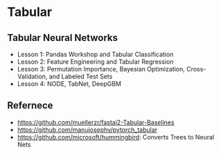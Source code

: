 # Tabular

## Tabular Neural Networks
- Lesson 1: Pandas Workshop and Tabular Classification
- Lesson 2: Feature Engineering and Tabular Regression
- Lesson 3: Permutation Importance, Bayesian Optimization, Cross-Validation, and Labeled Test Sets
- Lesson 4: NODE, TabNet, DeepGBM

## Refernece
- https://github.com/muellerzr/fastai2-Tabular-Baselines
- https://github.com/manujosephv/pytorch_tabular
- https://github.com/microsoft/hummingbird: Converts Trees to Neural Nets